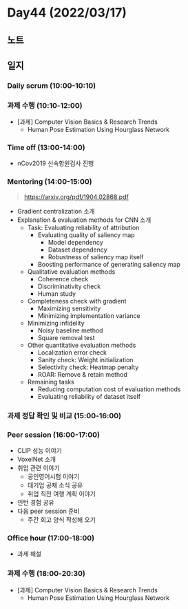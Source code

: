 # Day44 (2022/03/17)

## 노트

## 일지

### Daily scrum (10:00-10:10)

### 과제 수행 (10:10-12:00)

  * [과제] Computer Vision Basics & Research Trends
    * Human Pose Estimation Using Hourglass Network

### Time off (13:00-14:00)

  * nCov2019 신속항원검사 진행

### Mentoring (14:00-15:00)

> https://arxiv.org/pdf/1904.02868.pdf

  * Gradient centralization 소개
  * Explanation & evaluation methods for CNN 소개
    * Task: Evaluating reliability of attribution
      * Evaluating quality of saliency map
        * Model dependency
        * Dataset dependency
        * Robustness of saliency map itself
      * Boosting performance of generating saliency map
    * Qualitative evaluation methods
      * Coherence check
      * Discriminativity check
      * Human study
    * Completeness check with gradient
      * Maximizing sensitivity
      * Minimizing implementation variance
    * Minimizing infidelity
      * Noisy baseline method
      * Square removal test
    * Other quantitative evaluation methods
      * Localization error check
      * Sanity check: Weight initialization
      * Selectivity check: Heatmap penalty
      * ROAR: Remove & retain method
    * Remaining tasks
      * Reducing computation cost of evaluation methods
      * Evaluating reliability of dataset itself

### 과제 정답 확인 및 비교 (15:00-16:00)

### Peer session (16:00-17:00)

  * CLIP 성능 이야기
  * VoxelNet 소개
  * 취업 관련 이야기
    * 공인영어시험 이야기
    * 대기업 공채 소식 공유
    * 취업 직전 여행 계획 이야기
  * 인턴 경험 공유
  * 다음 peer session 준비
    * 주간 회고 양식 작성해 오기

### Office hour (17:00-18:00)

  * 과제 해설

### 과제 수행 (18:00-20:30)

  * [과제] Computer Vision Basics & Research Trends
    * Human Pose Estimation Using Hourglass Network
